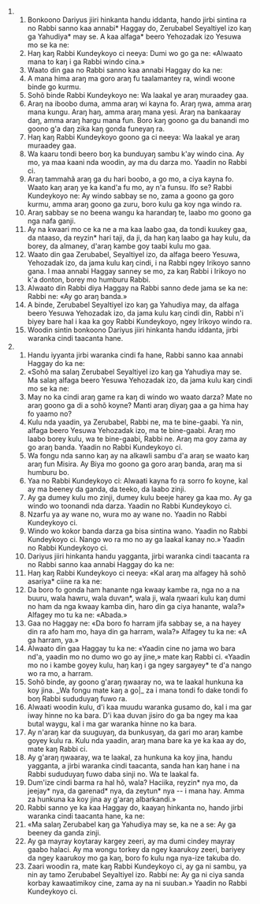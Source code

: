 <ol>
  <li>
    <ol>
      <li>Bonkoono Dariyus jiiri hinkanta handu iddanta, hando jirbi sintina ra no Rabbi sanno kaa annabi* Haggay do, Zerubabel Seyaltiyel izo kaŋ ga Yahudiya* may se. A kaa alfaga* beero Yehozadak izo Yesuwa mo se ka ne:</li>
      <li>Haŋ kaŋ Rabbi Kundeykoyo ci neeya: Dumi wo go ga ne: «Alwaato mana to kaŋ i ga Rabbi windo cina.»</li>
      <li>Waato din gaa no Rabbi sanno kaa annabi Haggay do ka ne:</li>
      <li>A mana hima araŋ ma goro araŋ fu taalamantey ra, windi woone binde go kurmu.</li>
      <li>Sohõ binde Rabbi Kundeykoyo ne: Wa laakal ye araŋ muraadey gaa.</li>
      <li>Araŋ na iboobo duma, amma araŋ wi kayna fo. Araŋ ŋwa, amma araŋ mana kungu. Araŋ haŋ, amma araŋ mana yesi. Araŋ na bankaaray daŋ, amma araŋ hargu mana fun. Boro kaŋ goono ga du banandi mo goono g'a daŋ zika kaŋ gonda funeyaŋ ra.</li>
      <li>Haŋ kaŋ Rabbi Kundeykoyo goono ga ci neeya: Wa laakal ye araŋ muraadey gaa.</li>
      <li>Wa kaaru tondi beero boŋ ka bunduyaŋ sambu k'ay windo cina. Ay mo, ya maa kaani nda woodin, ay ma du darza mo. Yaadin no Rabbi ci.</li>
      <li>Araŋ tammahã araŋ ga du hari boobo, a go mo, a ciya kayna fo. Waato kaŋ araŋ ye ka kand'a fu mo, ay n'a funsu. Ifo se? Rabbi Kundeykoyo ne: Ay windo sabbay se no, zama a goono ga goro kurmu, amma araŋ goono ga zuru, boro kulu ga koy nga windo ra.</li>
      <li>Araŋ sabbay se no beena wangu ka harandaŋ te, laabo mo goono ga nga nafa ganji.</li>
      <li>Ay na kwaari mo ce ka ne a ma kaa laabo gaa, da tondi kuukey gaa, da ntaaso, da reyzin* hari taji, da ji, da haŋ kaŋ laabo ga hay kulu, da borey, da almaney, d'araŋ kambe goy taabi kulu mo gaa.</li>
      <li>Waato din gaa Zerubabel, Seyaltiyel izo, da alfaga beero Yesuwa, Yehozadak izo, da jama kulu kaŋ cindi, i na Rabbi ngey Irikoyo sanno gana. I maa annabi Haggay sanney se mo, za kaŋ Rabbi i Irikoyo no k'a donton, borey mo humburu Rabbi.</li>
      <li>Alwaato din Rabbi diya Haggay na Rabbi sanno dede jama se ka ne: Rabbi ne: «Ay go araŋ banda.»</li>
      <li>A binde, Zerubabel Seyaltiyel izo kaŋ ga Yahudiya may, da alfaga beero Yesuwa Yehozadak izo, da jama kulu kaŋ cindi din, Rabbi n'i biyey bare hal i kaa ka goy Rabbi Kundeykoyo, ngey Irikoyo windo ra.</li>
      <li>Woodin sintin bonkoono Dariyus jiiri hinkanta handu iddanta, jirbi waranka cindi taacanta hane.</li>
    </ol>
  </li>
  <li>
    <ol>
      <li>Handu iyyanta jirbi waranka cindi fa hane, Rabbi sanno kaa annabi Haggay do ka ne:</li>
      <li>«Sohõ ma salaŋ Zerubabel Seyaltiyel izo kaŋ ga Yahudiya may se. Ma salaŋ alfaga beero Yesuwa Yehozadak izo, da jama kulu kaŋ cindi mo se ka ne:</li>
      <li>May no ka cindi araŋ game ra kaŋ di windo wo waato darza? Mate no araŋ goono ga di a sohõ koyne? Manti araŋ diyaŋ gaa a ga hima hay fo yaamo no?</li>
      <li>Kulu nda yaadin, ya Zerubabel, Rabbi ne, ma te bine-gaabi. Ya nin, alfaga beero Yesuwa Yehozadak izo, ma te bine-gaabi. Araŋ mo laabo borey kulu, wa te bine-gaabi, Rabbi ne. Araŋ ma goy zama ay go araŋ banda. Yaadin no Rabbi Kundeykoyo ci.</li>
      <li>Wa fongu nda sanno kaŋ ay na alkawli sambu d'a araŋ se waato kaŋ araŋ fun Misira. Ay Biya mo goono ga goro araŋ banda, araŋ ma si humburu bo.</li>
      <li>Yaa no Rabbi Kundeykoyo ci: Alwaati kayna fo ra sorro fo koyne, kal ay ma beeney da ganda, da teeko, da laabo zinji.</li>
      <li>Ay ga dumey kulu mo zinji, dumey kulu beeje harey ga kaa mo. Ay ga windo wo toonandi nda darza. Yaadin no Rabbi Kundeykoyo ci.</li>
      <li>Nzarfu ya ay wane no, wura mo ay wane no. Yaadin no Rabbi Kundeykoyo ci.</li>
      <li>Windo wo kokor banda darza ga bisa sintina wano. Yaadin no Rabbi Kundeykoyo ci. Nango wo ra mo no ay ga laakal kanay no.» Yaadin no Rabbi Kundeykoyo ci.</li>
      <li>Dariyus jiiri hinkanta handu yagganta, jirbi waranka cindi taacanta ra no Rabbi sanno kaa annabi Haggay do ka ne:</li>
      <li>Haŋ kaŋ Rabbi Kundeykoyo ci neeya: «Kal araŋ ma alfagey hã sohõ asariya* ciine ra ka ne:</li>
      <li>Da boro fo gonda ham hanante nga kwaay kambe ra, nga no a na buuru, wala hawru, wala duvan*, wala ji, wala ŋwaari kulu kaŋ dumi no ham da nga kwaay kamba din, haro din ga ciya hanante, wala?» Alfagey mo tu ka ne: «Abada.»</li>
      <li>Gaa no Haggay ne: «Da boro fo harram jifa sabbay se, a na hayey din ra afo ham mo, haya din ga harram, wala?» Alfagey tu ka ne: «A ga harram, ya.»</li>
      <li>Alwaato din gaa Haggay tu ka ne: «Yaadin cine no jama wo bara nd'a, yaadin mo no dumo wo go ay jine,» mate kaŋ Rabbi ci. «Yaadin mo no i kambe goyey kulu, haŋ kaŋ i ga ngey sargayey* te d'a nango wo ra mo, a harram.</li>
      <li>Sohõ binde, ay goono g'araŋ ŋwaaray no, wa te laakal hunkuna ka koy jina. _Wa fongu mate kaŋ a go|_ za i mana tondi fo dake tondi fo boŋ Rabbi sududuyaŋ fuwo ra.</li>
      <li>Alwaati woodin kulu, d'i kaa muudu waranka gusamo do, kal i ma gar iway hinne no ka bara. D'i kaa duvan jisiro do ga ba ngey ma kaa butal waygu, kal i ma gar waranka hinne no ka bara.</li>
      <li>Ay n'araŋ kar da suuguyaŋ, da bunkusyaŋ, da gari mo araŋ kambe goyey kulu ra. Kulu nda yaadin, araŋ mana bare ka ye ka kaa ay do, mate kaŋ Rabbi ci.</li>
      <li>Ay g'araŋ ŋwaaray, wa te laakal, za hunkuna ka koy jina, handu yagganta, a jirbi waranka cindi taacanta, sanda han kaŋ hane i na Rabbi sududuyaŋ fuwo daba sinji no. Wa te laakal fa.</li>
      <li>Dum'ize cindi barma ra hal hõ, wala? Haciika, reyzin* nya mo, da jeejay* nya, da garenad* nya, da zeytun* nya -- i mana hay. Amma za hunkuna ka koy jina ay g'araŋ albarkandi.»</li>
      <li>Rabbi sanno ye ka kaa Haggay do, kaayaŋ hinkanta no, hando jirbi waranka cindi taacanta hane, ka ne:</li>
      <li>«Ma salaŋ Zerubabel kaŋ ga Yahudiya may se, ka ne a se: Ay ga beeney da ganda zinji.</li>
      <li>Ay ga mayray koytaray kargey zeeri, ay ma dumi cindey mayray gaabo halaci. Ay ma wongu torkey da ngey kaarukoy zeeri, bariyey da ngey kaarukoy mo ga kaŋ, boro fo kulu nga nya-ize takuba do.</li>
      <li>Zaari woodin ra, mate kaŋ Rabbi Kundeykoyo ci, ay ga ni sambu, ya nin ay tamo Zerubabel Seyaltiyel izo. Rabbi ne: Ay ga ni ciya sanda korbay kawaatimikoy cine, zama ay na ni suuban.» Yaadin no Rabbi Kundeykoyo ci.</li>
    </ol>
  </li>
</ol>